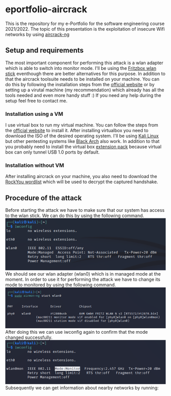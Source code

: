 # eportfolio-aircrack
This is the repository for my e-Portfolio for the software engineering course 2021/2022. The topic of this presentation is the exploitation of insecure Wifi networks by using [aircrack-ng](https://www.aircrack-ng.org/)
## Setup and requirements
The most important component for performing this attack is a wlan adapter which is able to switch into monitor mode. I'll be using the [Fritzbox wlan stick](https://avm.de/produkte/fritzwlan/fritzwlan-stick-ac-860/) eventhough there are better alternatives for this purpose. 
In addition to that the aircrack toolsuite needs to be installed on your machine. You can do this by following the installation steps from the [official website](https://www.aircrack-ng.org/install.html) or by setting up a virutal machine (my recommendation) which already has all the tools needed and even more handy stuff :) If you need any help during the setup feel free to contact me.  
### Installation using a VM
I use virtual box to run my virtual machine. You can follow the steps from the [official website](https://www.virtualbox.org/wiki/Downloads) to install it. After installing virtualbox you need to download the ISO of the desired operating system. I'll be using [Kali Linux](https://www.kali.org/get-kali/) but other pentesting systems like [Black Arch](https://blackarch.org/downloads.html#ova-download) also work. In addition to that you probably need to install the virtual box [extension pack](https://download.virtualbox.org/virtualbox/6.0.24/Oracle_VM_VirtualBox_Extension_Pack-6.0.24.vbox-extpack) because virtual box can only tunnel USB 1.0 ports by default.
### Installation without VM
After installing aircrack on your machine, you also need to download the [RockYou wordlist](https://github.com/brannondorsey/naive-hashcat/releases/download/data/rockyou.txt) which will be used to decrypt the captured handshake. 
## Procedure of the attack
Before starting the attack we have to make sure that our system has access to the wlan stick. We can do this by using the following command.
![](https://github.com/tsch4k0mo/eportfolio-aircrack/blob/dfb3d33a211d6d7e8340a8ece59a27d010079258/resources/iwconfig.PNG)
We should see our wlan adapter (wlan0) which is in managed mode at the moment. In order to use it for performing the attack we have to change its mode to monitored by using the following command.
![](https://github.com/tsch4k0mo/eportfolio-aircrack/blob/dfb3d33a211d6d7e8340a8ece59a27d010079258/resources/startMonitorMode.PNG)
After doing this we can use iwconfig again to confirm that the mode changed successfully.
![](https://github.com/tsch4k0mo/eportfolio-aircrack/blob/dfb3d33a211d6d7e8340a8ece59a27d010079258/resources/iwconfig2.PNG)
Subsequently we can get information about nearby networks by running:
